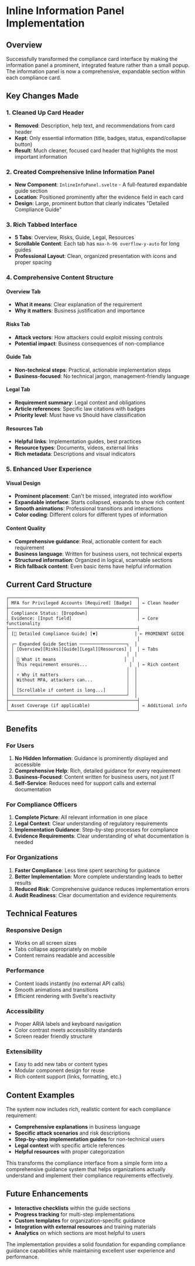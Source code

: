 # Inline Information Panel Implementation

## Overview

Successfully transformed the compliance card interface by making the information panel a prominent, integrated feature rather than a small popup. The information panel is now a comprehensive, expandable section within each compliance card.

## Key Changes Made

### 1. Cleaned Up Card Header
- **Removed**: Description, help text, and recommendations from card header
- **Kept**: Only essential information (title, badges, status, expand/collapse button)
- **Result**: Much cleaner, focused card header that highlights the most important information

### 2. Created Comprehensive Inline Information Panel
- **New Component**: `InlineInfoPanel.svelte` - A full-featured expandable guide section
- **Location**: Positioned prominently after the evidence field in each card
- **Design**: Large, prominent button that clearly indicates "Detailed Compliance Guide"

### 3. Rich Tabbed Interface
- **5 Tabs**: Overview, Risks, Guide, Legal, Resources
- **Scrollable Content**: Each tab has `max-h-96 overflow-y-auto` for long guides
- **Professional Layout**: Clean, organized presentation with icons and proper spacing

### 4. Comprehensive Content Structure

#### Overview Tab
- **What it means**: Clear explanation of the requirement
- **Why it matters**: Business justification and importance

#### Risks Tab  
- **Attack vectors**: How attackers could exploit missing controls
- **Potential impact**: Business consequences of non-compliance

#### Guide Tab
- **Non-technical steps**: Practical, actionable implementation steps
- **Business-focused**: No technical jargon, management-friendly language

#### Legal Tab
- **Requirement summary**: Legal context and obligations
- **Article references**: Specific law citations with badges
- **Priority level**: Must have vs Should have classification

#### Resources Tab
- **Helpful links**: Implementation guides, best practices
- **Resource types**: Documents, videos, external links
- **Rich metadata**: Descriptions and visual indicators

### 5. Enhanced User Experience

#### Visual Design
- **Prominent placement**: Can't be missed, integrated into workflow
- **Expandable interface**: Starts collapsed, expands to show rich content
- **Smooth animations**: Professional transitions and interactions
- **Color coding**: Different colors for different types of information

#### Content Quality
- **Comprehensive guidance**: Real, actionable content for each requirement
- **Business language**: Written for business users, not technical experts
- **Structured information**: Organized in logical, scannable sections
- **Rich fallback content**: Even basic items have helpful information

## Current Card Structure

```
┌─────────────────────────────────────────────────┐
│ MFA for Privileged Accounts [Required] [Badge]  │ ← Clean header
├─────────────────────────────────────────────────┤
│ Compliance Status: [Dropdown]                   │
│ Evidence: [Input field]                         │ ← Core functionality
├─────────────────────────────────────────────────┤
│ [📖 Detailed Compliance Guide] [▼]              │ ← PROMINENT GUIDE
│                                                 │
│ ┌─ Expanded Guide Section ──────────────────┐  │
│ │ [Overview][Risks][Guide][Legal][Resources] │  │ ← Tabs
│ │                                           │  │
│ │ 📄 What it means                          │  │
│ │ This requirement ensures...                │  │ ← Rich content
│ │                                           │  │
│ │ ⚡ Why it matters                          │  │
│ │ Without MFA, attackers can...             │  │
│ │                                           │  │
│ │ [Scrollable if content is long...]        │  │
│ └───────────────────────────────────────────┘  │
├─────────────────────────────────────────────────┤
│ Asset Coverage (if applicable)                  │ ← Additional info
└─────────────────────────────────────────────────┘
```

## Benefits

### For Users
1. **No Hidden Information**: Guidance is prominently displayed and accessible
2. **Comprehensive Help**: Rich, detailed guidance for every requirement
3. **Business-Focused**: Content written for business users, not just IT
4. **Self-Service**: Reduces need for support calls and external documentation

### For Compliance Officers
1. **Complete Picture**: All relevant information in one place
2. **Legal Context**: Clear understanding of regulatory requirements
3. **Implementation Guidance**: Step-by-step processes for compliance
4. **Evidence Requirements**: Clear understanding of what documentation is needed

### For Organizations
1. **Faster Compliance**: Less time spent searching for guidance
2. **Better Implementation**: More complete understanding leads to better results
3. **Reduced Risk**: Comprehensive guidance reduces implementation errors
4. **Audit Readiness**: Clear documentation and evidence requirements

## Technical Features

### Responsive Design
- Works on all screen sizes
- Tabs collapse appropriately on mobile
- Content remains readable and accessible

### Performance
- Content loads instantly (no external API calls)
- Smooth animations and transitions
- Efficient rendering with Svelte's reactivity

### Accessibility
- Proper ARIA labels and keyboard navigation
- Color contrast meets accessibility standards
- Screen reader friendly structure

### Extensibility
- Easy to add new tabs or content types
- Modular component design for reuse
- Rich content support (links, formatting, etc.)

## Content Examples

The system now includes rich, realistic content for each compliance requirement:

- **Comprehensive explanations** in business language
- **Specific attack scenarios** and risk descriptions  
- **Step-by-step implementation guides** for non-technical users
- **Legal context** with specific article references
- **Helpful resources** with proper categorization

This transforms the compliance interface from a simple form into a comprehensive guidance system that helps organizations actually understand and implement their compliance requirements effectively.

## Future Enhancements

- **Interactive checklists** within the guide sections
- **Progress tracking** for multi-step implementations
- **Custom templates** for organization-specific guidance
- **Integration with external resources** and training materials
- **Analytics** on which sections are most helpful to users

The implementation provides a solid foundation for expanding compliance guidance capabilities while maintaining excellent user experience and performance.
